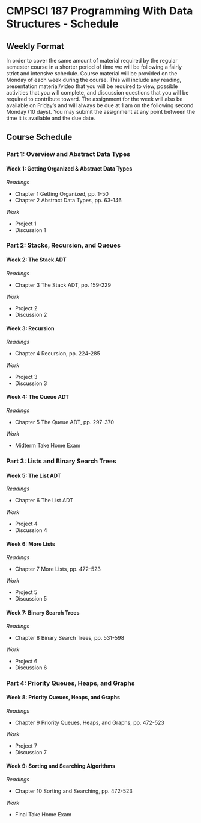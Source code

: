 # CMPSCI 187 Programming With Data Structures - Schedule

## Weekly Format
In order to cover the same amount of material required by the regular
semester course in a shorter period of time we will be following a
fairly strict and intensive schedule. Course material will be provided
on the Monday of each week during the course. This will include any
reading, presentation material/video that you will be required to
view, possible activities that you will complete, and discussion
questions that you will be required to contribute toward. The
assignment for the week will also be available on Friday’s and will
always be due at 1 am on the following second Monday (10 days). You
may submit the assignment at any point between the time it is
available and the due date.

## Course Schedule

### Part 1: Overview and Abstract Data Types
#### Week 1: Getting Organized & Abstract Data Types
*Readings*
- Chapter 1 Getting Organized, pp. 1-50
- Chapter 2 Abstract Data Types, pp. 63-146

*Work*
- Project 1
- Discussion 1

### Part 2: Stacks, Recursion, and Queues
#### Week 2: The Stack ADT
*Readings*
- Chapter 3 The Stack ADT, pp. 159-229

*Work*
- Project 2
- Discussion 2

#### Week 3: Recursion
*Readings*
- Chapter 4 Recursion, pp. 224-285

*Work*
- Project 3
- Discussion 3

#### Week 4: The Queue ADT
*Readings*
- Chapter 5 The Queue ADT, pp. 297-370

*Work*
- Midterm Take Home Exam

### Part 3: Lists and Binary Search Trees
#### Week 5: The List ADT
*Readings*
- Chapter 6 The List ADT

*Work*
- Project 4
- Discussion 4

#### Week 6: More Lists
*Readings*
- Chapter 7 More Lists, pp. 472-523

*Work*
- Project 5
- Discussion 5

#### Week 7: Binary Search Trees
*Readings*
- Chapter 8 Binary Search Trees, pp. 531-598

*Work*
- Project 6
- Discussion 6

### Part 4: Priority Queues, Heaps, and Graphs
#### Week 8: Priority Queues, Heaps, and Graphs
*Readings*
- Chapter 9 Priority Queues, Heaps, and Graphs, pp. 472-523

*Work*
- Project 7
- Discussion 7

#### Week 9: Sorting and Searching Algorithms
*Readings*
- Chapter 10 Sorting and Searching, pp. 472-523

*Work*
- Final Take Home Exam 
